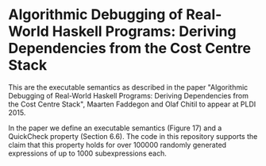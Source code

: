 # Algorithmic Debugging of Real-World Haskell Programs: Deriving Dependencies from the Cost Centre Stack

This are the executable semantics as described in the paper "Algorithmic
Debugging of Real-World Haskell Programs: Deriving Dependencies from the Cost
Centre Stack", Maarten Faddegon and Olaf Chitil to appear at PLDI 2015.

In the paper we define an executable semantics (Figure 17) and a QuickCheck
property (Section 6.6). The code in this repository supports the claim that
this property holds for over 100000 randomly generated expressions of up to
1000 subexpressions each.
